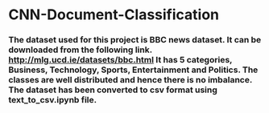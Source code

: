 # CNN-Document-Classification
### The dataset used for this project is BBC news dataset. It can be downloaded from the following link. http://mlg.ucd.ie/datasets/bbc.html It has 5 categories, Business, Technology, Sports, Entertainment and Politics. The classes are well distributed and hence there is no imbalance. The dataset has been converted to csv format using text_to_csv.ipynb file.
